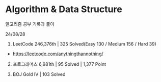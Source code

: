 # Algorithm & Data Structure

알고리즘 공부 기록과 풀이

24/08/28

1. LeetCode 246,376th | 325 Solved(Easy 130 / Medium 156 / Hard 39)
- https://leetcode.com/anythingthannothing/

2. 프로그래머스 6,981th | 95 Solved | 1,377 Point

3. BOJ Gold IV | 103 Solved
